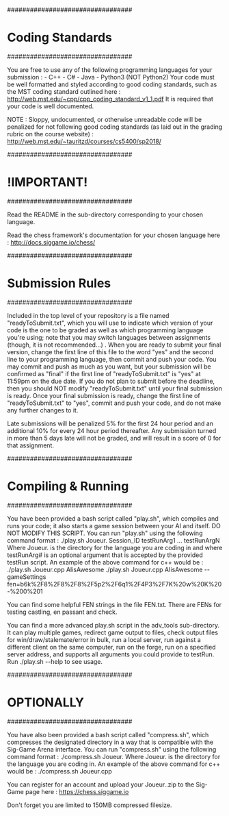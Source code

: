 #################################
#	Coding Standards	#
#################################

You are free to use any of the following programming languages for your submission : 
	- C++
	- C#
	- Java
	- Python3 (NOT Python2)
Your code must be well formatted and styled according to good coding standards, such as the MST coding standard outlined here : 
http://web.mst.edu/~cpp/cpp_coding_standard_v1_1.pdf
It is required that your code is well documented.

NOTE : Sloppy, undocumented, or otherwise unreadable code will be penalized for not following good coding standards (as laid out in the grading rubric on the course website) : 
http://web.mst.edu/~tauritzd/courses/cs5400/sp2018/ 

#################################
#          !IMPORTANT!          #
#################################

Read the README in the sub-directory corresponding to your chosen language.  

Read the chess framework's documentation for your chosen language here : http://docs.siggame.io/chess/ 

#################################
#	Submission Rules	#
#################################

Included in the top level of your repository is a file named "readyToSubmit.txt", which you will use to indicate which version of your code is the one to be graded as well as which programming language you're using; note that you may switch languages between assignments (though, it is not recommended...) . When you are ready to submit your final version, change the first line of this file to the word "yes" and the second line to your programming language, then commit and push your code. You may commit and push as much as you want, but your submission will be confirmed as "final" if the first line of "readyToSubmit.txt" is "yes" at 11:59pm on the due date. If you do not plan to submit before the deadline, then you should NOT modify "readyToSubmit.txt" until your final submission is ready. Once your final submission is ready, change the first line of "readyToSubmit.txt" to "yes", commit and push your code, and do not make any further changes to it. 

Late submissions will be penalized 5% for the first 24 hour period and an additional 10% for every 24 hour period thereafter. Any submission turned in more than 5 days late will not be graded, and will result in a score of 0 for that assignment. 

#################################
#       Compiling & Running	#
#################################

You have been provided a bash script called "play.sh", which compiles and runs your code; it also starts a game session between your AI and itself. DO NOT MODIFY THIS SCRIPT.
You can run "play.sh" using the following command format :
	./play.sh Joueur.<lang> Session_ID testRunArg1 ... testRunArgN
Where Joueur.<lang> is the directory for the language you are coding in and where testRunArg# is an optional argument that is accepted by the provided testRun script. An example of the above command for c++ would be :
	./play.sh Joueur.cpp AIisAwesome
	./play.sh Joueur.cpp AIisAwesome --gameSettings fen=b6k%2F8%2F8%2F8%2F5p2%2F6q1%2F4P3%2F7K%20w%20K%20-%200%201

You can find some helpful FEN strings in the file FEN.txt. There are FENs for testing castling, en passant and check.

You can find a more advanced play.sh script in the adv_tools sub-directory. It can play multiple games, redirect game output to files, check output files for win/draw/stalemate/error in bulk, run a local server, run against a different client on the same computer, run on the forge, run on a specified server address, and supports all arguments you could provide to testRun. Run ./play.sh --help to see usage.

#################################
#      	    OPTIONALLY		#
#################################

You have also been provided a bash script called "compress.sh", which compresses the designated directory in a way that is compatible with the Sig-Game Arena interface.
You can run "compress.sh" using the following command format :
	./compress.sh Joueur.<lang>
Where Joueur.<lang> is the directory for the language you are coding in. An example of the above command for c++ would be :
        ./compress.sh Joueur.cpp

You can register for an account and upload your Joueur.<lang>.zip to the Sig-Game page here : https://chess.siggame.io

Don't forget you are limited to 150MB compressed filesize.

